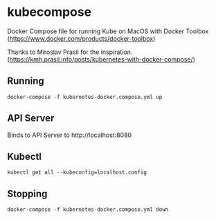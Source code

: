 # kubecompose
Docker Compose file for running Kube on MacOS with Docker Toolbox (https://www.docker.com/products/docker-toolbox)

Thanks to Miroslav Prasil for the inspiration.
(https://kmh.prasil.info/posts/kubernetes-with-docker-compose/)

## Running
```
docker-compose -f kubernetes-docker.compose.yml up
```


## API Server
Binds to API Server to http://localhost:8080

## Kubectl

```
kubectl get all --kubeconfig=localhost.config
```

## Stopping
```
docker-compose -f kubernetes-docker.compose.yml down
```
